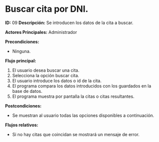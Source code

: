 # Buscar cita por DNI.

**ID:** 09	**Descripción:** Se introducen los datos de la cita a buscar.

**Actores Principales:** Administrador

**Precondiciones:**
* Ninguna.

**Flujo principal:**
1. El usuario desea buscar una cita.
2. Selecciona la opción buscar cita.
3. El usuario introduce los datos o id de la cita.
4. El programa compara los datos introducidos con los guardados en la base de datos.
5. El programa muestra por pantalla la citas o citas resultantes.

**Postcondiciones:**
* Se muestran al usuario todas las opciones disponibles a continuación.

**Flujos relativos:**
* Si no hay citas que coincidan se mostrará un mensaje de error.
